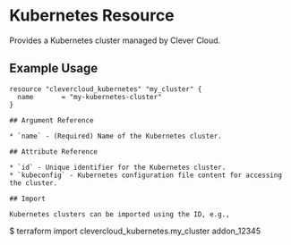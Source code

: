 # Kubernetes Resource

Provides a Kubernetes cluster managed by Clever Cloud.

## Example Usage

```hcl
resource "clevercloud_kubernetes" "my_cluster" {
  name       = "my-kubernetes-cluster"
}

## Argument Reference

* `name` - (Required) Name of the Kubernetes cluster.

## Attribute Reference

* `id` - Unique identifier for the Kubernetes cluster.
* `kubeconfig` - Kubernetes configuration file content for accessing the cluster.

## Import

Kubernetes clusters can be imported using the ID, e.g.,

```
$ terraform import clevercloud_kubernetes.my_cluster addon_12345
```
